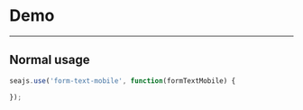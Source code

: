 # Demo

---

## Normal usage

````javascript
seajs.use('form-text-mobile', function(formTextMobile) {

});
````
